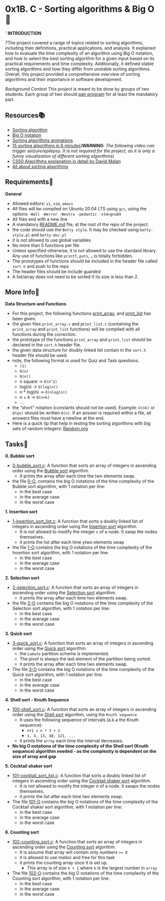 # 0x1B. C - Sorting algorithms & Big O:signal_strength:
'
**INTRODUCTION**

7The project covered a range of topics related to sorting algorithms, including their definitions, practical applications, and analysis. It explained how to evaluate the time complexity of an algorithm using Big O notation, and how to select the best sorting algorithm for a given input based on its practical requirements and time complexity. Additionally, it defined stable sorting algorithms and how they differ from unstable sorting algorithms. Overall, this project provided a comprehensive overview of sorting algorithms and their importance in software development.

_Background Context_
This project is meant to be done by groups of two students. Each group of two should [pair program](https://en.m.wikipedia.org/wiki/Pair_programming) for at least the mandatory part.

## Resources:books:
- [Sorting algorithm](https://en.m.wikipedia.org/wiki/Sorting_algorithm)
- [Big O notation](https://stackoverflow.com/questions/487258/what-is-a-plain-english-explanation-of-big-o-notation)
- [Sorting algorithms animations](https://www.toptal.com/developers/sorting-algorithms)
- [15 sorting algorithms in 6 minutes](https://youtu.be/kPRA0W1kECg)(**WARNING**: _The following video can trigger seizure/epilepsy. It is not required for the project, as it is only a funny visualization of different sorting algorithms_)
- [CS50 Algorithms explanation in detail by David Malan](https://youtu.be/yb0PY3LX2x8)
- [All about sorting algorithms](https://www.geeksforgeeks.org/sorting-algorithms/)

## Requirements:pushpin:

**General**
- Allowed editors: `vi`, `vim`, `emacs`
- All files will be compiled on Ubuntu 20.04 LTS using `gcc`, using the options `-Wall -Werror -Wextra -pedantic -std=gnu89`
- All files end with a new line
- A mandatory [README.md](./README.md) file, at the root of the repo of the project.
- the code should use the `Betty style`. It may be checked using `betty-style.pl` and `betty-doc.pl`
- it is not allowed to use global variables
- No more than 5 functions per file
- Unless specified otherwise, it is not allowed to use the standard library. Any use of functions like `printf`, `puts`, `…` is totally forbidden.
- The prototypes of  functions should be included in the header file called `sort.h` and push to the repo
- The header files should be include guarded
- A list/array does not need to be sorted if its size is less than 2. 

## More Info:scroll:

**Data Structure and Functions**
- For this project, the following functions [print_array](./tests/print_array.c), and [print_list](./tests/print_list.c) has been given.
- the given files `print_array.c` and pr`int_list.c` (containing the `print_array` and `print_list` functions) will be compiled with all functions during the correction.
- the prototype of the functions `print_array` and `print_list` should be declared in the `sort.h` header file.
- the given data structure for doubly linked list contain in the `sort.h` header file should be used.
- note, the following format is used for Quiz and Task questions.
  - `(1)`
  - `O(n)`
  - `O(n!)`
  - n square -> `O(n^2)`
  - log(n) -> `O(log(n))`
  - n * log(n) -> `O(nlog(n))`
  - n + k -> `O(n+k)`
  - …
- the “short” notation (constants should not be used). Example: `O(nk)` or `O(wn)` should be written `O(n)`. If an answer is required within a file, all answers files must have a newline at the end.
- Here is a quick tip that help in testing the sorting algorithms with big sets of random integers: [Random.org](https://www.random.org/integer-sets/)

## Tasks:page_with_curl:

**0. Bubble sort**
- [0-bubble_sort.c](./0-bubble_sort.c): A function that sorts an array of integers in ascending order using the [Bubble sort](https://en.m.wikipedia.org/wiki/Bubble_sort) algorithm.
  - It prints the array after each time the two elements swap.
- the file [0-O](./0-O), contains the big O notations of the time complexity of the Bubble sort algorithm, with 1 notation per line:
  - in the best case
  - in the average case
  - in the worst case

**1. Insertion sort**
- [1-insertion_sort_list.c](./1-insertion_sort_list.c): A function that sorts a doubly linked list of integers in ascending order using the [Insertion sort](https://en.m.wikipedia.org/wiki/Insertion_sort) algorithm.
  - It is not allowed to modify the integer `n` of a node. It swap the nodes themselves.
  - it prints the list after each time ytwo elements swap
- the file [1-O](./1-O) contains the big O notations of the time complexity of the Insertion sort algorithm, with 1 notation per line:
  - in the best case
  - in the average case
  - in the worst case

**2. Selection sort**
- [2-selection_sort.c](./2-selection_sort.c): A function that sorts an array of integers in ascending order using the [Selection sort](https://en.m.wikipedia.org/wiki/Selection_sort) algorithm.
  - it prints the array after each time two elements swap.
- the file [2-O](./2-O) contains the big O notations of the time complexity of the Selection sort algorithm, with 1 notation per line:
  - in the best case
  - in the average case
  - in the worst case

**3. Quick sort**
- [3-quick_sort.c](./3-quick_sort.c): A function that sorts an array of integers in ascending order using the [Quick sort](https://en.m.wikipedia.org/wiki/Quicksort) algorithm.
  - the `Lomuto` partition scheme is implemented.
  - The pivot is always the last element of the partition being sorted.
  - it prints the array after each time two elements swap.
- The file [3-O](./3-O) contains the big O notations of the time complexity of the Quick sort algorithm, with 1 notation per line:
  - in the best case
  - in the average case
  - in the worst case

**4. Shell sort - Knuth Sequence**
- [100-shell_sort.c](./100-shell_sort.c): A function that sorts an array of integers in ascending order using the [Shell sort](https://en.m.wikipedia.org/wiki/Shellsort) algorithm, using the `Knuth sequence`
  - It uses the following sequence of intervals (a.k.a the Knuth sequence):
    - `n+1 = n * 3 + 1`
    - `1, 4, 13, 40, 121, ...`
  - it prints the `array` each time the interval decreases.
- **No big O notations of the time complexity of the Shell sort (Knuth sequence) algorithm needed - as the complexity is dependent on the size of array and gap**

**5. Cocktail shaker sort**
- [101-cocktail_sort_list.c](./101-cocktail_sort_list.c): A function that sorts a doubly linked list of integers in ascending order using the [Cocktail shaker sort](https://en.m.wikipedia.org/wiki/Cocktail_shaker_sort) algorithm.
  - It is not allowed to modify the integer n of a node. It swaps the nodes themselves.
  - it prints the list after each time two elements swap.
- The file [101-O](./101-O) contains the big O notations of the time complexity of the Cocktail shaker sort algorithm, with 1 notation per line:
  - in the best case
  - in the average case
  - in the worst case

**6. Counting sort**
- [102-counting_sort.c](./102-counting_sort.c): A function that sorts an array of integers in ascending order using the [Counting sort](https://en.m.wikipedia.org/wiki/Counting_sort) algorithm.
  - It is assume that array will contain only numbers `>= 0`
  - it is allowed to use malloc and free for this task
  - it prints the counting array once it is set up.
    - This array is of size `k + 1` where `k` is the largest number in `array`
- The file [102-O](./102-O) contains the big O notations of the time complexity of the Counting sort algorithm, with 1 notation per line:
  - in the best case
  - in the average case
  - in the worst case
